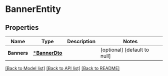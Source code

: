 # BannerEntity

## Properties
Name | Type | Description | Notes
------------ | ------------- | ------------- | -------------
**Banners** | [***BannerDto**](BannerDTO.md) |  | [optional] [default to null]

[[Back to Model list]](../README.md#documentation-for-models) [[Back to API list]](../README.md#documentation-for-api-endpoints) [[Back to README]](../README.md)

